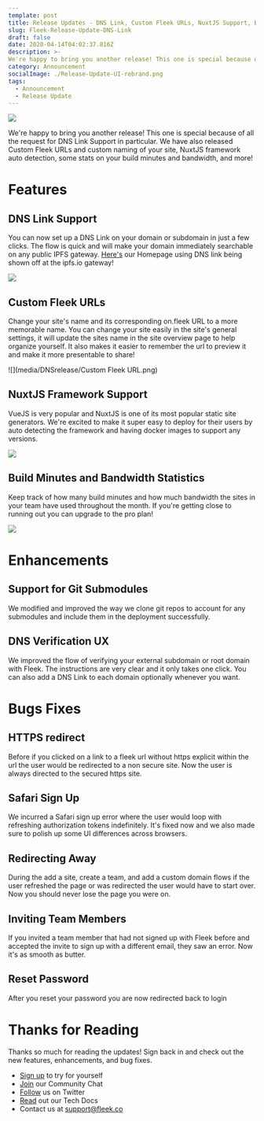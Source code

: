 ```yaml
---
template: post
title: Release Updates - DNS Link, Custom Fleek URLs, NuxtJS Support, Build and Bandwidth Stats and more!
slug: Fleek-Release-Update-DNS-Link
draft: false
date: 2020-04-14T04:02:37.816Z
description: >-
We're happy to bring you another release! This one is special because of all the request for DNS Link Support in particular. We have also released Custom Fleek URLs and custom naming of your site, NuxtJS framework auto detection, some stats on your build minutes and bandwidth, and more!
category: Announcement
socialImage: ./Release-Update-UI-rebrand.png
tags:
  - Announcement
  - Release Update
---
```


![](Release-Update-UI-rebrand.png)

We're happy to bring you another release! This one is special because of all the request for DNS Link Support in particular. We have also released Custom Fleek URLs and custom naming of your site, NuxtJS framework auto detection, some stats on your build minutes and bandwidth, and more!

# Features

## DNS Link Support

You can now set up a DNS Link on your domain or subdomain in just a few clicks. The flow is quick and will make your domain immediately searchable on any public IPFS gateway. [Here's](https://ipfs.io/ipns/fleek.co/) our Homepage using DNS link being shown off at the ipfs.io gateway!

![](media/DNSrelease/DNS.png)

## Custom Fleek URLs

Change your site's name and its corresponding on.fleek URL to a more memorable name. You can change your site easily in the site's general settings, it will update the sites name in the site overview page to help organize yourself. It also makes it easier to remember the url to preview it and make it more presentable to share!

![](media/DNSrelease/Custom Fleek URL.png)

## NuxtJS Framework Support

VueJS is very popular and NuxtJS is one of its most popular static site generators. We're excited to make it super easy to deploy for their users by auto detecting the framework and having docker images to support any versions.

![](media/DNSrelease/Nuxt.png)

## Build Minutes and Bandwidth Statistics 

Keep track of how many build minutes and how much bandwidth the sites in your team have used throughout the month. If you're getting close to running out you can upgrade to the pro plan!

![](media/DNSrelease/BuildBandwidth.png)

# Enhancements 


## Support for Git Submodules

We modified and improved the way we clone git repos to account for any submodules and include them in the deployment successfully.

## DNS Verification UX

We improved the flow of verifying your external subdomain or root domain with Fleek. The instructions are very clear and it only takes one click. You can also add a DNS Link to each domain optionally whenever you want.


# Bugs Fixes

## HTTPS redirect

Before if you clicked on a link to a fleek url without https explicit within the url the user would be redirected to a non secure site. Now the user is always directed to the secured https site.

## Safari Sign Up

We incurred a Safari sign up error where the user would loop with refreshing authorization tokens indefinitely. It's fixed now and we also made sure to polish up some UI differences across browsers.

## Redirecting Away

During the add a site, create a team, and add a custom domain flows if the user refreshed the page or was redirected the user would have to start over. Now you should never lose the page you were on.

## Inviting Team Members

If you invited a team member that had not signed up with Fleek before and accepted the invite to sign up with a different email, they saw an error. Now it's as smooth as butter. 

## Reset Password 

After you reset your password you are now redirected back to login 


# Thanks for Reading

Thanks so much for reading the updates! Sign back in and check out the new features, enhancements, and bug fixes.

* [Sign up](https://app.fleek.co) to try for yourself
* [Join](https://join.slack.com/t/fleek-public/shared_invite/zt-bxna7y1d-PbVdut4rgHt5jM6Zjg9g9A) our Community Chat
* [Follow](https://twitter.com/FleekHQ) us on Twitter
* [Read](https://docs.fleek.co/) out our Tech Docs
* Contact us at support@fleek.co 